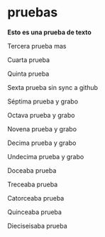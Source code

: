 # pruebas

**Esto es una prueba de texto**

Tercera prueba mas

Cuarta prueba 

Quinta prueba

Sexta prueba sin sync a github

Séptima prueba y grabo

Octava prueba y grabo

Novena prueba y grabo

Decima prueba y grabo

Undecima prueba y grabo

Doceaba prueba

Treceaba prueba

Catorceaba prueba

Quinceaba prueba

Dieciseisaba prueba
